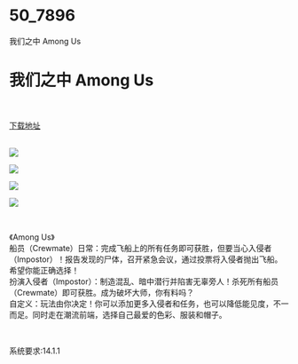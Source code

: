 # 50_7896
我们之中 Among Us
# 我们之中 Among Us
 <br/></br>
[下载地址](https://www.switch520.cc/article/7896 "下载地址")
<br/></br>

<p><img src="https://www.switch520.cc/muke_img/upload_art_editor_20201216-1_7b2a3e81d2573b1c2c2ea9007ae8cc67.jpg"></p>
<p><img src="https://www.switch520.cc/muke_img/upload_art_editor_20201216-1_ded2ad9c4dd2f3890ec160d3fbf12cef.jpg"></p>
<p><img src="https://www.switch520.cc/muke_img/upload_art_editor_20201216-1_fdc045fe8b328359848304dcaf24c54a.jpg"></p>
<p><img src="https://www.switch520.cc/muke_img/upload_art_editor_20201216-1_ac2fdcaaa99a2baba4b0c0d30d8e6047.jpg"></p>
<p><strong><span style="color: #d9d9d9;">&nbsp;</span></strong></p>
<p>《Among Us》<br>
船员（Crewmate）日常：完成飞船上的所有任务即可获胜，但要当心入侵者（Impostor）！报告发现的尸体，召开紧急会议，通过投票将入侵者抛出飞船。希望你能正确选择！<br>
扮演入侵者（Impostor）：制造混乱、暗中潜行并陷害无辜旁人！杀死所有船员（Crewmate）即可获胜。成为破坏大师，你有料吗？<br>
自定义：玩法由你决定！你可以添加更多入侵者和任务，也可以降低能见度，不一而足。同时走在潮流前端，选择自己最爱的色彩、服装和帽子。</p>
<p>&nbsp;</p>
<p>系统要求:14.1.1</p>



